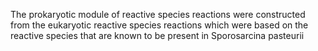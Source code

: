 The prokaryotic module of reactive species reactions were constructed from the eukaryotic reactive species reactions which were based on the reactive species that are known to be present in Sporosarcina pasteurii
